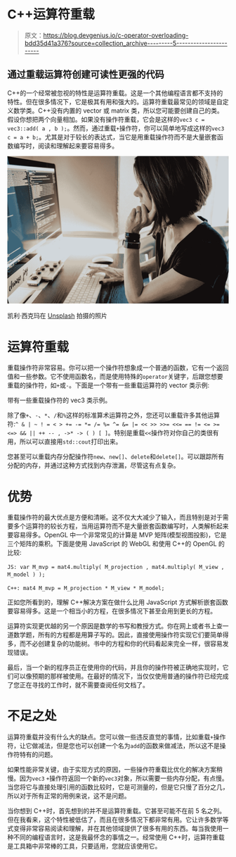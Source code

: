 # C++运算符重载

> 原文：<https://blog.devgenius.io/c-operator-overloading-bdd35d41a376?source=collection_archive---------5----------------------->

## 通过重载运算符创建可读性更强的代码

C++的一个经常被忽视的特性是运算符重载。这是一个其他编程语言都不支持的特性。但在很多情况下，它是极其有用和强大的。运算符重载最常见的领域是自定义数学类。C++没有内置的 vector 或 matrix 类，所以您可能要创建自己的类。假设你想把两个向量相加。如果没有操作符重载，它会是这样的`vec3 c = vec3::add( a , b );`。然而，通过重载`+`操作符，你可以简单地写成这样的`vec3 c = a + b;`。尤其是对于较长的表达式，当它是用重载操作符而不是大量嵌套函数编写时，阅读和理解起来要容易得多。

![](img/8728508d5652e6a4cb1492ee351780a0.png)

凯利·西克玛在 [Unsplash](https://unsplash.com?utm_source=medium&utm_medium=referral) 拍摄的照片

# 运算符重载

重载操作符非常容易。你可以把一个操作符想象成一个普通的函数，它有一个返回值和一些参数。它不使用函数名，而是使用特殊的`operator`关键字，后跟您想要重载的操作符，如`+`或`-`。下面是一个带有一些重载运算符的 vector 类示例:

带有一些重载操作符的 vec3 类示例。

除了像`+`、`-`、`*`、`/`和`%`这样的标准算术运算符之外，您还可以重载许多其他运算符:`^ & | ~ ! = < > += -= *= /= %= ^= &= |= << >> >>= <<= == != <= >= <=> && || ++ -- , ->* -> ( ) [ ]`。特别是重载`<<`操作符对你自己的类很有用，所以可以直接用`std::cout`打印出来。

您甚至可以重载内存分配操作符`new`、`new[]`、`delete`和`delete[]`。可以跟踪所有分配的内存，并通过这种方式找到内存泄漏，尽管这有点复杂。

# 优势

重载操作符的最大优点是方便和清晰。这不仅大大减少了输入，而且特别是对于需要多个运算符的较长方程，当用运算符而不是大量嵌套函数编写时，人类解析起来要容易得多。OpenGL 中一个非常常见的计算是 MVP 矩阵(模型视图投影)，它是三个矩阵的乘积。下面是使用 JavaScript 的 WebGL 和使用 C++的 OpenGL 的比较:

`JS: var M_mvp = mat4.multiply( M_projection , mat4.multiply( M_view , M_model ) );`

`C++: mat4 M_mvp = M_projection * M_view * M_model;`

正如您所看到的，理解 C++解决方案在做什么比用 JavaScript 方式解析嵌套函数要容易得多。这是一个相当小的方程，在很多情况下甚至会用到更长的方程。

运算符实现更优越的另一个原因是数学的书写和教授方式。你在网上或者书上查一道数学题，所有的方程都是用算子写的。因此，直接使用操作符实现它们要简单得多，而不必创建复杂的功能树。书中的方程和你的代码看起来完全一样，很容易发现错误。

最后，当一个新的程序员正在使用你的代码，并且你的操作符被正确地实现时，它们可以像预期的那样被使用。在最好的情况下，当仅仅使用普通的操作符已经完成了您正在寻找的工作时，就不需要查阅任何文档了。

# 不足之处

运算符重载并没有什么大的缺点。您可以做一些违反直觉的事情，比如重载`+`操作符，让它做减法，但是您也可以创建一个名为`add`的函数来做减法，所以这不是操作符特有的问题。

如果性能非常关键，由于实现方式的原因，一些操作符重载比优化的解决方案稍慢。因为`vec3` `+`操作符返回一个新的`vec3`对象，所以需要一些内存分配，有点慢。当您将它与直接处理引用的函数比较时，它是可测量的，但是它只慢了百分之几，所以对于所有正常的用例来说，这不是问题。

当你想到 C++时，首先想到的并不是运算符重载。它甚至可能不在前 5 名之列。但在我看来，这个特性被低估了，而且在很多情况下都非常有用。它让许多数学等式变得非常容易阅读和理解，并在其他领域提供了很多有用的东西。每当我使用一种不同的编程语言时，这是我最怀念的事情之一。经常使用 C++时，运算符重载是工具箱中非常棒的工具，只要适用，您就应该使用它。
